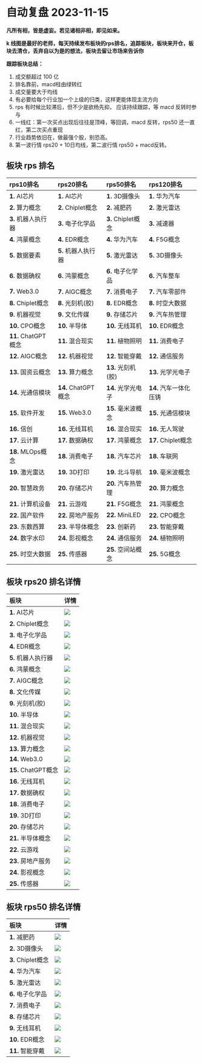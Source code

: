 # 自动复盘 2023-11-15

**凡所有相，皆是虚妄。若见诸相非相，即见如来。**

**k 线图是最好的老师，每天持续发布板块的rps排名，追踪板块，板块来开仓，板块去清仓，丢弃自以为是的想法，板块去留让市场来告诉你**
        
**跟踪板块总结：**
1. 成交额超过 100 亿
2. 排名靠前，macd柱由绿转红
3. 成交量要大于均线
4. 有必要给每个行业加一个上级的归类，这样更能体现主流方向
5. rps 有时候比较滞后，但不少是欲杨先抑， 应该持续跟踪，等 macd 反转时参与
6. 一线红：第一次买点出现后往往是顶峰，等回调，macd 反转，rps50 还一直红，第二次买点重现
7. 行业趋势依旧在，做最强个股，别恐高。
8. 第一波行情 rps20 + 10日均线，第二波行情 rps50 + macd反转。
        
## 板块 rps 排名
| rps10排名           | rps20排名           | rps50排名          | rps120排名             |
|:--------------------|:--------------------|:-------------------|:-----------------------|
| **1.** AI芯片       | **1.** AI芯片       | **1.** 3D摄像头    | **1.** 华为汽车        |
| **2.** 算力概念     | **2.** Chiplet概念  | **2.** 减肥药      | **2.** 激光雷达        |
| **3.** 机器人执行器 | **3.** 电子化学品   | **3.** Chiplet概念 | **3.** 减速器          |
| **4.** 鸿蒙概念     | **4.** EDR概念      | **4.** 华为汽车    | **4.** F5G概念         |
| **5.** 数据要素     | **5.** 机器人执行器 | **5.** 激光雷达    | **5.** 3D摄像头        |
| **6.** 数据确权     | **6.** 鸿蒙概念     | **6.** 电子化学品  | **6.** 汽车整车        |
| **7.** Web3.0       | **7.** AIGC概念     | **7.** 消费电子    | **7.** 汽车零部件      |
| **8.** Chiplet概念  | **8.** 光刻机(胶)   | **8.** EDR概念     | **8.** 时空大数据      |
| **9.** 机器视觉     | **9.** 文化传媒     | **9.** 存储芯片    | **9.** 汽车热管理      |
| **10.** CPO概念     | **10.** 半导体      | **10.** 无线耳机   | **10.** EDR概念        |
| **11.** ChatGPT概念 | **11.** 混合现实    | **11.** 植物照明   | **11.** 消费电子       |
| **12.** AIGC概念    | **12.** 机器视觉    | **12.** 智能穿戴   | **12.** 通信服务       |
| **13.** 国资云概念  | **13.** 算力概念    | **13.** 光刻机(胶) | **13.** 光学光电子     |
| **14.** 光通信模块  | **14.** ChatGPT概念 | **14.** 光学光电子 | **14.** 汽车一体化压铸 |
| **15.** 软件开发    | **15.** Web3.0      | **15.** 毫米波概念 | **15.** 光通信模块     |
| **16.** 信创        | **16.** 无线耳机    | **16.** 混合现实   | **16.** 无人驾驶       |
| **17.** 云计算      | **17.** 数据确权    | **17.** 鸿蒙概念   | **17.** Chiplet概念    |
| **18.** MLOps概念   | **18.** 消费电子    | **18.** 汽车芯片   | **18.** 车联网         |
| **19.** 激光雷达    | **19.** 3D打印      | **19.** 北斗导航   | **19.** 毫米波概念     |
| **20.** 智慧政务    | **20.** 存储芯片    | **20.** 汽车热管理 | **20.** 算力概念       |
| **21.** 计算机设备  | **21.** 云游戏      | **21.** F5G概念    | **21.** 鸿蒙概念       |
| **22.** 国产软件    | **22.** 房地产服务  | **22.** MiniLED    | **22.** CPO概念        |
| **23.** 东数西算    | **23.** 半导体概念  | **23.** 创新药     | **23.** 智能穿戴       |
| **24.** 数字水印    | **24.** 影视概念    | **24.** 通信服务   | **24.** 植物照明       |
| **25.** 时空大数据  | **25.** 传感器      | **25.** 空间站概念 | **25.** 5G概念         |
## 板块 rps20 排名详情
| 板块                | 详情                                                                                                 |
|:--------------------|:-----------------------------------------------------------------------------------------------------|
| **1.** AI芯片       | ![](https://sykent-blog-image.oss-cn-beijing.aliyuncs.com/quant/image/2023/11/1700035507444-tmp.jpg) |
| **2.** Chiplet概念  | ![](https://sykent-blog-image.oss-cn-beijing.aliyuncs.com/quant/image/2023/11/1700035508970-tmp.jpg) |
| **3.** 电子化学品   | ![](https://sykent-blog-image.oss-cn-beijing.aliyuncs.com/quant/image/2023/11/1700035510221-tmp.jpg) |
| **4.** EDR概念      | ![](https://sykent-blog-image.oss-cn-beijing.aliyuncs.com/quant/image/2023/11/1700035511541-tmp.jpg) |
| **5.** 机器人执行器 | ![](https://sykent-blog-image.oss-cn-beijing.aliyuncs.com/quant/image/2023/11/1700035512784-tmp.jpg) |
| **6.** 鸿蒙概念     | ![](https://sykent-blog-image.oss-cn-beijing.aliyuncs.com/quant/image/2023/11/1700035513912-tmp.jpg) |
| **7.** AIGC概念     | ![](https://sykent-blog-image.oss-cn-beijing.aliyuncs.com/quant/image/2023/11/1700035515020-tmp.jpg) |
| **8.** 文化传媒     | ![](https://sykent-blog-image.oss-cn-beijing.aliyuncs.com/quant/image/2023/11/1700035516202-tmp.jpg) |
| **9.** 光刻机(胶)   | ![](https://sykent-blog-image.oss-cn-beijing.aliyuncs.com/quant/image/2023/11/1700035517352-tmp.jpg) |
| **10.** 半导体      | ![](https://sykent-blog-image.oss-cn-beijing.aliyuncs.com/quant/image/2023/11/1700035518497-tmp.jpg) |
| **11.** 混合现实    | ![](https://sykent-blog-image.oss-cn-beijing.aliyuncs.com/quant/image/2023/11/1700035519321-tmp.jpg) |
| **12.** 机器视觉    | ![](https://sykent-blog-image.oss-cn-beijing.aliyuncs.com/quant/image/2023/11/1700035520385-tmp.jpg) |
| **13.** 算力概念    | ![](https://sykent-blog-image.oss-cn-beijing.aliyuncs.com/quant/image/2023/11/1700035521412-tmp.jpg) |
| **14.** Web3.0      | ![](https://sykent-blog-image.oss-cn-beijing.aliyuncs.com/quant/image/2023/11/1700035522529-tmp.jpg) |
| **15.** ChatGPT概念 | ![](https://sykent-blog-image.oss-cn-beijing.aliyuncs.com/quant/image/2023/11/1700035523708-tmp.jpg) |
| **16.** 无线耳机    | ![](https://sykent-blog-image.oss-cn-beijing.aliyuncs.com/quant/image/2023/11/1700035524945-tmp.jpg) |
| **17.** 数据确权    | ![](https://sykent-blog-image.oss-cn-beijing.aliyuncs.com/quant/image/2023/11/1700035526182-tmp.jpg) |
| **18.** 消费电子    | ![](https://sykent-blog-image.oss-cn-beijing.aliyuncs.com/quant/image/2023/11/1700035527406-tmp.jpg) |
| **19.** 3D打印      | ![](https://sykent-blog-image.oss-cn-beijing.aliyuncs.com/quant/image/2023/11/1700035528547-tmp.jpg) |
| **20.** 存储芯片    | ![](https://sykent-blog-image.oss-cn-beijing.aliyuncs.com/quant/image/2023/11/1700035529546-tmp.jpg) |
| **21.** 半导体概念  | ![](https://sykent-blog-image.oss-cn-beijing.aliyuncs.com/quant/image/2023/11/1700035530703-tmp.jpg) |
| **22.** 云游戏      | ![](https://sykent-blog-image.oss-cn-beijing.aliyuncs.com/quant/image/2023/11/1700035531927-tmp.jpg) |
| **23.** 房地产服务  | ![](https://sykent-blog-image.oss-cn-beijing.aliyuncs.com/quant/image/2023/11/1700035533049-tmp.jpg) |
| **24.** 影视概念    | ![](https://sykent-blog-image.oss-cn-beijing.aliyuncs.com/quant/image/2023/11/1700035534484-tmp.jpg) |
| **25.** 传感器      | ![](https://sykent-blog-image.oss-cn-beijing.aliyuncs.com/quant/image/2023/11/1700035535722-tmp.jpg) |
## 板块 rps50 排名详情
| 板块               | 详情                                                                                                 |
|:-------------------|:-----------------------------------------------------------------------------------------------------|
| **1.** 减肥药      | ![](https://sykent-blog-image.oss-cn-beijing.aliyuncs.com/quant/image/2023/11/1700035536435-tmp.jpg) |
| **2.** 3D摄像头    | ![](https://sykent-blog-image.oss-cn-beijing.aliyuncs.com/quant/image/2023/11/1700035537814-tmp.jpg) |
| **3.** Chiplet概念 | ![](https://sykent-blog-image.oss-cn-beijing.aliyuncs.com/quant/image/2023/11/1700035538890-tmp.jpg) |
| **4.** 华为汽车    | ![](https://sykent-blog-image.oss-cn-beijing.aliyuncs.com/quant/image/2023/11/1700035540144-tmp.jpg) |
| **5.** 激光雷达    | ![](https://sykent-blog-image.oss-cn-beijing.aliyuncs.com/quant/image/2023/11/1700035541405-tmp.jpg) |
| **6.** 电子化学品  | ![](https://sykent-blog-image.oss-cn-beijing.aliyuncs.com/quant/image/2023/11/1700035542861-tmp.jpg) |
| **7.** 消费电子    | ![](https://sykent-blog-image.oss-cn-beijing.aliyuncs.com/quant/image/2023/11/1700035543954-tmp.jpg) |
| **8.** 存储芯片    | ![](https://sykent-blog-image.oss-cn-beijing.aliyuncs.com/quant/image/2023/11/1700035544780-tmp.jpg) |
| **9.** 无线耳机    | ![](https://sykent-blog-image.oss-cn-beijing.aliyuncs.com/quant/image/2023/11/1700035545925-tmp.jpg) |
| **10.** EDR概念    | ![](https://sykent-blog-image.oss-cn-beijing.aliyuncs.com/quant/image/2023/11/1700035547016-tmp.jpg) |
| **11.** 智能穿戴   | ![](https://sykent-blog-image.oss-cn-beijing.aliyuncs.com/quant/image/2023/11/1700035548248-tmp.jpg) |